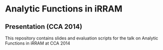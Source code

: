 Analytic Functions in iRRAM
========
## Presentation (CCA 2014)
This repository contains slides and evaluation scripts for the talk on Analytic Functions in iRRAM at
CCA 2014
